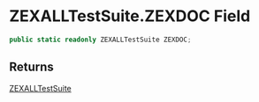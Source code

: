 # ZEXALLTestSuite.ZEXDOC Field

```c#
public static readonly ZEXALLTestSuite ZEXDOC;
```

## Returns

[ZEXALLTestSuite](MrKWatkins.EmulatorTestSuites.Z80.Program.ZEXALL.ZEXALLTestSuite.md)
